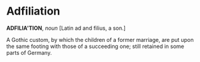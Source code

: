 # Adfiliation

**ADFILIA'TION**, _noun_ \[Latin ad and filius, a son.\]

A Gothic custom, by which the children of a former marriage, are put upon the same footing with those of a succeeding one; still retained in some parts of Germany.